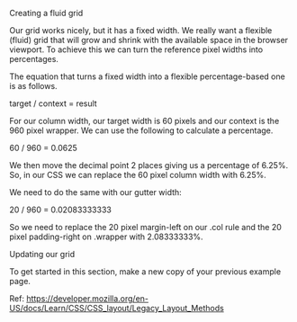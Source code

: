 Creating a fluid grid

Our grid works nicely, but it has a fixed width. We really want a flexible (fluid) grid that will grow and shrink with the available space in the browser viewport. To achieve this we can turn the reference pixel widths into percentages.

The equation that turns a fixed width into a flexible percentage-based one is as follows.

target / context = result

For our column width, our target width is 60 pixels and our context is the 960 pixel wrapper. We can use the following to calculate a percentage.

60 / 960 = 0.0625

We then move the decimal point 2 places giving us a percentage of 6.25%. So, in our CSS we can replace the 60 pixel column width with 6.25%.

We need to do the same with our gutter width:

20 / 960 = 0.02083333333

So we need to replace the 20 pixel margin-left on our .col rule and the 20 pixel padding-right on .wrapper with 2.08333333%.

Updating our grid

To get started in this section, make a new copy of your previous example page.

Ref: https://developer.mozilla.org/en-US/docs/Learn/CSS/CSS_layout/Legacy_Layout_Methods
